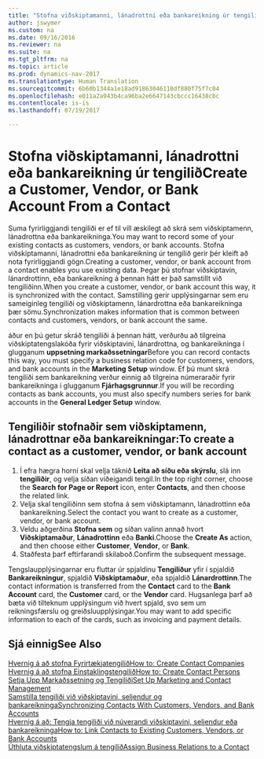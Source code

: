 ```yaml
---
title: "Stofna viðskiptamanni, lánadrottni eða bankareikning úr tengilið"
author: jswymer
ms.custom: na
ms.date: 09/16/2016
ms.reviewer: na
ms.suite: na
ms.tgt_pltfrm: na
ms.topic: article
ms.prod: dynamics-nav-2017
ms.translationtype: Human Translation
ms.sourcegitcommit: 6b60b1344a1e18ad91863046110df880f75f7c04
ms.openlocfilehash: e011a2a943b4ca96ba2e6647143cbccc16438cbc
ms.contentlocale: is-is
ms.lasthandoff: 07/19/2017

---
```

# <a name="create-a-customer-vendor-or-bank-account-from-a-contact"></a><span data-ttu-id="f9ed5-102">Stofna viðskiptamanni, lánadrottni eða bankareikning úr tengilið</span><span class="sxs-lookup"><span data-stu-id="f9ed5-102">Create a Customer, Vendor, or Bank Account From a Contact</span></span>
<span data-ttu-id="f9ed5-103">Suma fyrirliggjandi tengiliði er ef til vill æskilegt að skrá sem viðskiptamenn, lánadrottna eða bankareikninga.</span><span class="sxs-lookup"><span data-stu-id="f9ed5-103">You may want to record some of your existing contacts as customers, vendors, or bank accounts.</span></span> <span data-ttu-id="f9ed5-104">Stofna viðskiptamanni, lánadrottni eða bankareikning úr tengilið gerir þér kleift að nota fyrirliggjandi gögn.</span><span class="sxs-lookup"><span data-stu-id="f9ed5-104">Creating a customer, vendor, or bank account from a contact enables you use existing data.</span></span> <span data-ttu-id="f9ed5-105">Þegar þú stofnar viðskiptavin, lánardrottinn, eða bankareikning á þennan hátt er það samstillt við tengiliðinn.</span><span class="sxs-lookup"><span data-stu-id="f9ed5-105">When you create a customer, vendor, or bank account this way, it is synchronized with the contact.</span></span> <span data-ttu-id="f9ed5-106">Samstilling gerir upplýsingarnar sem eru sameiginleg tengiliði og viðskiptamenn, lánardrottna eða bankareikninga þær sömu.</span><span class="sxs-lookup"><span data-stu-id="f9ed5-106">Synchronization makes information that is common between contacts and customers, vendors, or bank account the same.</span></span>

<span data-ttu-id="f9ed5-107">áður en þú getur skráð tengiliði á þennan hátt, verðurðu að tilgreina viðskiptatengslakóða fyrir viðskiptavini, lánardrottna, og bankareikninga í glugganum **uppsetning markaðssetningar**</span><span class="sxs-lookup"><span data-stu-id="f9ed5-107">Before you can record contacts this way, you must specify a business relation code for customers, vendors, and bank accounts in the **Marketing Setup** window.</span></span> <span data-ttu-id="f9ed5-108">Ef þú munt skrá tengiliði sem bankareikning verður einnig að tilgreina númeraraðir fyrir bankareikninga í glugganum **Fjárhagsgrunnur**.</span><span class="sxs-lookup"><span data-stu-id="f9ed5-108">If you will be recording contacts as bank accounts, you must also specify numbers series for bank accounts in the **General Ledger Setup** window.</span></span>

## <a name="to-create-a-contact-as-a-customer-vendor-or-bank-account"></a><span data-ttu-id="f9ed5-109">Tengiliðir stofnaðir sem viðskiptamenn, lánadrottnar eða bankareikningar:</span><span class="sxs-lookup"><span data-stu-id="f9ed5-109">To create a contact as a customer, vendor, or bank account</span></span>
1. <span data-ttu-id="f9ed5-110">Í efra hægra horni skal velja táknið **Leita að síðu eða skýrslu**, slá inn **tengiliðir**, og velja síðan viðeigandi tengil.</span><span class="sxs-lookup"><span data-stu-id="f9ed5-110">In the top right corner, choose the **Search for Page or Report** icon, enter **Contacts**, and then choose the related link.</span></span>
2. <span data-ttu-id="f9ed5-111">Velja skal tengiliðinn sem stofna á sem viðskiptamann, lánadrottinn eða bankareikning.</span><span class="sxs-lookup"><span data-stu-id="f9ed5-111">Select the contact you want to create as a customer, vendor, or bank account.</span></span>
3. <span data-ttu-id="f9ed5-112">Veldu aðgerðina **Stofna sem** og síðan valinn annað hvort **Viðskiptamaður**, **Lánadrottinn** eða **Banki**.</span><span class="sxs-lookup"><span data-stu-id="f9ed5-112">Choose the **Create As** action, and then choose either **Customer**, **Vendor**, or **Bank**.</span></span>
4. <span data-ttu-id="f9ed5-113">Staðfesta þarf eftirfarandi skilaboð.</span><span class="sxs-lookup"><span data-stu-id="f9ed5-113">Confirm the subsequent message.</span></span>

<span data-ttu-id="f9ed5-114">Tengslaupplýsingarnar eru fluttar úr spjaldinu **Tengiliður** yfir í spjaldið **Bankareikningur**, spjaldið **Viðskiptamaður**, eða spjaldið **Lánardrottinn**.</span><span class="sxs-lookup"><span data-stu-id="f9ed5-114">The contact information is transferred from the **Contact** card to the **Bank Account** card, the **Customer** card, or the **Vendor** card.</span></span> <span data-ttu-id="f9ed5-115">Hugsanlega þarf að bæta við tilteknum upplýsingum við hvert spjald, svo sem um reikningsfærslu og greiðsluupplýsingar.</span><span class="sxs-lookup"><span data-stu-id="f9ed5-115">You may want to add specific information to each of the cards, such as invoicing and payment details.</span></span>

## <a name="see-also"></a><span data-ttu-id="f9ed5-116">Sjá einnig</span><span class="sxs-lookup"><span data-stu-id="f9ed5-116">See Also</span></span>
[<span data-ttu-id="f9ed5-117">Hvernig á að stofna Fyrirtækjatengilið</span><span class="sxs-lookup"><span data-stu-id="f9ed5-117">How to: Create Contact Companies</span></span>](marketing-create-contact-companies.md)  
[<span data-ttu-id="f9ed5-118">Hvernig á að stofna Einstaklingstengilið</span><span class="sxs-lookup"><span data-stu-id="f9ed5-118">How to: Create Contact Persons</span></span>](marketing-create-contact-persons.md)  
[<span data-ttu-id="f9ed5-119">Setja Upp Markaðssetning og Tengiliði</span><span class="sxs-lookup"><span data-stu-id="f9ed5-119">Set Up Marketing and Contact Management</span></span>](marketing-setup-marketing.md)  
[<span data-ttu-id="f9ed5-120">Samstilla tengiliði við viðskiptavini, seljendur og bankareikninga</span><span class="sxs-lookup"><span data-stu-id="f9ed5-120">Synchronizing Contacts With Customers, Vendors, and Bank Accounts</span></span>](marketing-synchronize-contacts-customers-vendors-bank-accounts.md)  
[<span data-ttu-id="f9ed5-121">Hvernig á að: Tengja tengiliði við núverandi viðskiptavini, seljendur eða bankareikninga</span><span class="sxs-lookup"><span data-stu-id="f9ed5-121">How to: Link Contacts to Existing Customers, Vendors, or Bank Accounts</span></span>](marketing-how-link-contact.md)  
[<span data-ttu-id="f9ed5-122">Úthluta viðskiptatengslum á tengilið</span><span class="sxs-lookup"><span data-stu-id="f9ed5-122">Assign Business Relations to a Contact</span></span>](marketing-business-relations.md#assign-business-relations-to-a-contact)

